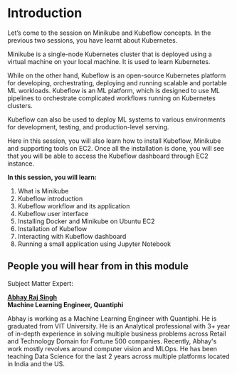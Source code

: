 # Introduction

Let’s come to the session on Minikube and Kubeflow concepts. In the previous two sessions, you have learnt about Kubernetes. 

Minikube is a single-node Kubernetes cluster that is deployed using a virtual machine on your local machine. It is used to learn Kubernetes.

While on the other hand, Kubeflow is an open-source Kubernetes platform for developing, orchestrating, deploying and running scalable and portable ML workloads. Kubeflow is an ML platform, which is designed to use ML pipelines to orchestrate complicated workflows running on Kubernetes clusters.

Kubeflow can also be used to deploy ML systems to various environments for development, testing, and production-level serving.

Here in this session, you will also learn how to install Kubeflow, Minikube and supporting tools on EC2. Once all the installation is done, you will see that you will be able to access the Kubeflow dashboard through EC2 instance.  

**In this session, you will learn:**

1.  What is Minikube
2.  Kubeflow introduction
3.  Kubeflow workflow and its application
4.  Kubeflow user interface
5.  Installing Docker and Minikube on Ubuntu EC2
6.  Installation of Kubeflow
7.  Interacting with Kubeflow dashboard
8.  Running a small application using Jupyter Notebook  

## People you will hear from in this module

Subject Matter Expert:

**[Abhay Raj Singh](https://www.linkedin.com/in/abhay263/)  
Machine Learning Engineer, Quantiphi**

Abhay is working as a Machine Learning Engineer with Quantiphi. He is graduated from VIT University. He is an Analytical professional with 3+ year of in-depth experience in solving multiple business problems across Retail and Technology Domain for Fortune 500 companies. Recently, Abhay's work mostly revolves around computer vision and MLOps. He has been teaching Data Science for the last 2 years across multiple platforms located in India and the US.